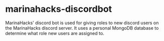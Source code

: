 # marinahacks-discordbot
MarinaHacks' discord bot is used for giving roles to new discord users on the MarinaHacks discord server. It uses a personal MongoDB database to determine what role new users are assigned to.
